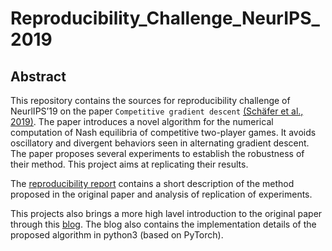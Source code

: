 # Reproducibility_Challenge_NeurIPS_2019

## Abstract

This repository contains the sources for reproducibility challenge of NeurlIPS’19 on the paper `Competitive
gradient descent` [(Schäfer et al., 2019)](https://arxiv.org/abs/1905.12103). The paper introduces a novel algorithm
for the numerical computation of Nash equilibria of competitive two-player games. It avoids oscillatory and divergent behaviors seen in alternating gradient descent.
The paper proposes several experiments to establish the robustness of their method. This project aims at replicating their results.

The [reproducibility report](https://gopikishan14.github.io/Reproducibility_Challenge_NeurIPS_2019/index.html) contains a short description of the method proposed in the original paper and analysis of replication of experiments. 

This projects also brings a more high lavel introduction to the original paper through this [blog](https://gopikishan14.github.io/Reproducibility_Challenge_NeurIPS_2019/README.html). The blog also contains the implementation details of the proposed algorithm in python3 (based on PyTorch).

